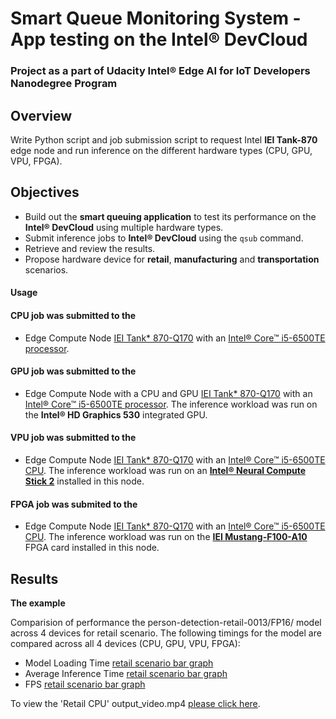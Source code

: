 # Smart Queue Monitoring System - App testing on the Intel® DevCloud
### Project as a part of Udacity Intel® Edge AI for IoT Developers Nanodegree Program

## Overview
Write Python script and job submission script to request Intel **IEI Tank-870** edge node and run inference on the different hardware types (CPU, GPU, VPU, FPGA). 

## Objectives
* Build out the **smart queuing application** to test its performance on the **Intel® DevCloud** using multiple hardware types.
* Submit inference jobs to **Intel® DevCloud** using the `qsub` command.
* Retrieve and review the results.
* Propose hardware device for **retail**, **manufacturing** and **transportation** scenarios.

#### Usage


#### CPU job was submitted to the 
   - Edge Compute Node [IEI Tank* 870-Q170](https://software.intel.com/en-us/iot/hardware/iei-tank-dev-kit-core)  with an [Intel® Core™ i5-6500TE processor](https://ark.intel.com/products/88186/Intel-Core-i5-6500TE-Processor-6M-Cache-up-to-3-30-GHz-).
#### GPU job was submitted to the
   - Edge Compute Node with a CPU and GPU [IEI Tank* 870-Q170](https://software.intel.com/en-us/iot/hardware/iei-tank-dev-kit-core)  with an [Intel® Core™ i5-6500TE processor](https://ark.intel.com/products/88186/Intel-Core-i5-6500TE-Processor-6M-Cache-up-to-3-30-GHz-). 
   The inference workload was run on the **Intel® HD Graphics 530** integrated GPU.
#### VPU job was submitted to the
   - Edge Compute Node [IEI Tank* 870-Q170](https://software.intel.com/en-us/iot/hardware/iei-tank-dev-kit-core)  with an [Intel® Core™ i5-6500TE CPU](https://ark.intel.com/products/88186/Intel-Core-i5-6500TE-Processor-6M-Cache-up-to-3-30-GHz-). 
   The inference workload was run on an **[Intel® Neural Compute Stick 2](https://software.intel.com/en-us/neural-compute-stick)** installed in this  node.
#### FPGA job was submited to the
   - Edge Compute Node [IEI Tank* 870-Q170](https://software.intel.com/en-us/iot/hardware/iei-tank-dev-kit-core)  with an [Intel® Core™ i5-6500TE CPU](https://ark.intel.com/products/88186/Intel-Core-i5-6500TE-Processor-6M-Cache-up-to-3-30-GHz-). 
   The inference workload was run on the **[IEI Mustang-F100-A10](https://www.ieiworld.com/mustang-f100/en/)** FPGA card installed in this node.
## Results
**The example**

Comparision of performance the person-detection-retail-0013/FP16/ model across 4 devices for retail scenario. 
The following timings for the model are compared across all 4 devices (CPU, GPU, VPU, FPGA):
- Model Loading Time   [retail scenario bar graph](https://github.com/ireneuszcierpisz/smart-queue-monitoring/blob/master/retail_model-load.png)
- Average Inference Time   [retail scenario bar graph](https://github.com/ireneuszcierpisz/smart-queue-monitoring/blob/master/retail_model-inference-time.png)
- FPS    [retail scenario bar graph](https://github.com/ireneuszcierpisz/smart-queue-monitoring/blob/master/retail_model-FPS.png)

To view the 'Retail CPU' output_video.mp4  [please click here](https://youtu.be/DeEV4EU_HBU).
